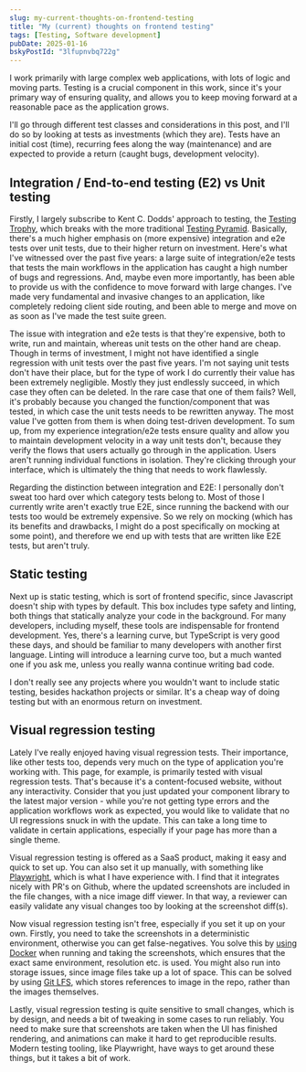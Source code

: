 ```yaml
---
slug: my-current-thoughts-on-frontend-testing
title: "My (current) thoughts on frontend testing"
tags: [Testing, Software development]
pubDate: 2025-01-16
bskyPostId: "3lfupnvbq722g"
---
```


I work primarily with large complex web applications, with lots of logic and moving parts. Testing is a crucial component in this work, since it's your primary way of ensuring quality, and allows you to keep moving forward at a reasonable pace as the application grows.

I'll go through different test classes and considerations in this post, and I'll do so by looking at tests as investments (which they are). Tests have an initial cost (time), recurring fees along the way (maintenance) and are expected to provide a return (caught bugs, development velocity).

## Integration / End-to-end testing (E2) vs Unit testing

Firstly, I largely subscribe to Kent C. Dodds' approach to testing, the [Testing Trophy](https://kentcdodds.com/blog/the-testing-trophy-and-testing-classifications), which breaks with the more traditional [Testing Pyramid](https://martinfowler.com/articles/practical-test-pyramid.html). Basically, there's a much higher emphasis on (more expensive) integration and e2e tests over unit tests, due to their higher return on investment. Here's what I've witnessed over the past five years: a large suite of integration/e2e tests that tests the main workflows in the application has caught a high number of bugs and regressions. And, maybe even more importantly, has been able to provide us with the confidence to move forward with large changes. I've made very fundamental and invasive changes to an application, like completely redoing client side routing, and been able to merge and move on as soon as I've made the test suite green.

The issue with integration and e2e tests is that they're expensive, both to write, run and maintain, whereas unit tests on the other hand are cheap. Though in terms of investment, I might not have identified a single regression with unit tests over the past five years. I'm not saying unit tests don't have their place, but for the type of work I do currently their value has been extremely negligible. Mostly they just endlessly succeed, in which case they often can be deleted. In the rare case that one of them fails? Well, it's probably because you changed the function/component that was tested, in which case the unit tests needs to be rewritten anyway. The most value I've gotten from them is when doing test-driven development. To sum up, from my experience integration/e2e tests ensure quality and allow you to maintain development velocity in a way unit tests don't, because they verify the flows that users actually go through in the application. Users aren't running individual functions in isolation. They're clicking through your interface, which is ultimately the thing that needs to work flawlessly.

Regarding the distinction between integration and E2E: I personally don't sweat too hard over which category tests belong to. Most of those I currently write aren't exactly true E2E, since running the backend with our tests too would be extremely expensive. So we rely on mocking (which has its benefits and drawbacks, I might do a post specifically on mocking at some point), and therefore we end up with tests that are written like E2E tests, but aren't truly.

## Static testing

Next up is static testing, which is sort of frontend specific, since Javascript doesn't ship with types by default. This box includes type safety and linting, both things that statically analyze your code in the background. For many developers, including myself, these tools are indispensable for frontend development. Yes, there's a learning curve, but TypeScript is very good these days, and should be familiar to many developers with another first language. Linting will introduce a learning curve too, but a much wanted one if you ask me, unless you really wanna continue writing bad code.

I don't really see any projects where you wouldn't want to include static testing, besides hackathon projects or similar. It's a cheap way of doing testing but with an enormous return on investment.

## Visual regression testing

Lately I've really enjoyed having visual regression tests. Their importance, like other tests too, depends very much on the type of application you're working with. This page, for example, is primarily tested with visual regression tests. That's because it's a content-focused website, without any interactivity. Consider that you just updated your component library to the latest major version - while you're not getting type errors and the application workflows work as expected, you would like to validate that no UI regressions snuck in with the update. This can take a long time to validate in certain applications, especially if your page has more than a single theme.

Visual regression testing is offered as a SaaS product, making it easy and quick to set up. You can also set it up manually, with something like [Playwright](https://playwright.dev/), which is what I have experience with. I find that it integrates nicely with PR's on Github, where the updated screenshots are included in the file changes, with a nice image diff viewer. In that way, a reviewer can easily validate any visual changes too by looking at the screenshot diff(s).

Now visual regression testing isn't free, especially if you set it up on your own. Firstly, you need to take the screenshots in a deterministic environment, otherwise you can get false-negatives. You solve this by [using Docker](https://playwright.dev/docs/docker) when running and taking the screenshots, which ensures that the exact same environment, resolution etc. is used.
You might also run into storage issues, since image files take up a lot of space. This can be solved by using [Git LFS](https://git-lfs.com/), which stores references to image in the repo, rather than the images themselves.

Lastly, visual regression testing is quite sensitive to small changes, which is by design, and needs a bit of tweaking in some cases to run reliably. You need to make sure that screenshots are taken when the UI has finished rendering, and animations can make it hard to get reproducible results. Modern testing tooling, like Playwright, have ways to get around these things, but it takes a bit of work.
